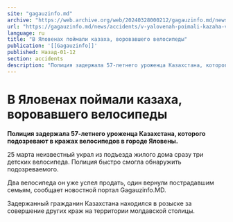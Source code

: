 ```yaml
---
site: "gagauzinfo.md"
archive: "https://web.archive.org/web/20240328000212/gagauzinfo.md/news/accidents/v-yalovenah-poimali-kazaha-vorovavshego-velosipedi"
url: "https://gagauzinfo.md/news/accidents/v-yalovenah-poimali-kazaha-vorovavshego-velosipedi"
language: ru
title: "В Яловенах поймали казаха, воровавшего велосипеды"
publication: '[[Gagauzinfo]]'
published: Назад-01-12
section: accidents
description: "Полиция задержала 57-летнего уроженца Казахстана, которого подозревают в кражах велосипедов в городе Яловены."
---
```


# В Яловенах поймали казаха, воровавшего велосипеды

**Полиция задержала 57-летнего уроженца Казахстана, которого подозревают в кражах велосипедов в городе Яловены.**

25 марта неизвестный украл из подъезда жилого дома сразу три детских велосипеда. Полиция быстро смогла обнаружить подозреваемого.

Два велосипеда он уже успел продать, один вернули пострадавшим семьям, сообщает новостной портал Gagauzinfo.MD.

Задержанный гражданин Казахстана находился в розыске за совершение других краж на территории молдавской столицы.
